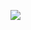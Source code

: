 <a href="https://www.instagram.com/yoootaein/?hl=ko"><img src="https://img.shields.io/badge/yoootaein-black?style=flat-square&logo=Instagram&logoColor=white"/></a>
